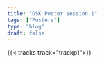 ```yaml
---
title: "GSK Poster session 1"
tags: ["Posters"]
type: "blog"
draft: false
---
```


{{< tracks track="trackp1">}}


